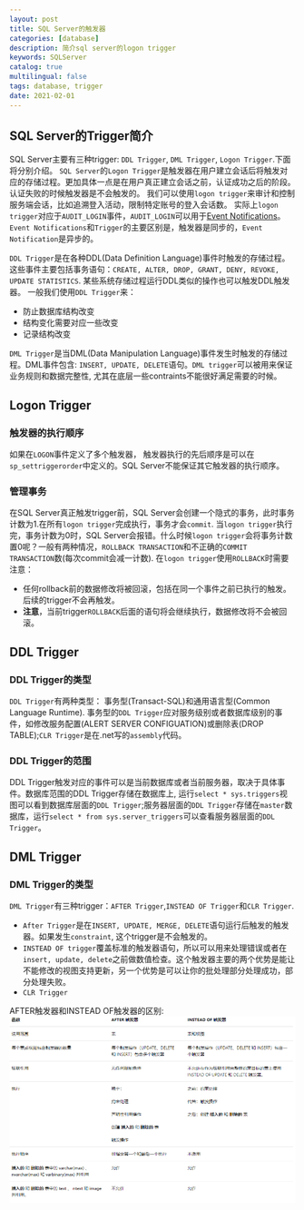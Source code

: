 ```yaml
---
layout: post
title: SQL Server的触发器
categories: [database]
description: 简介sql server的logon trigger
keywords: SQLServer 
catalog: true
multilingual: false
tags: database, trigger
date: 2021-02-01
---
```


## SQL Server的Trigger简介
SQL Server主要有三种trigger: `DDL Trigger`, `DML Trigger`, `Logon Trigger`.下面将分别介绍。
`SQL Server`的`Logon Trigger`是触发器在用户建立会话后将触发对应的存储过程。更加具体一点是在用户真正建立会话之前，认证成功之后的阶段。认证失败的时候触发器是不会触发的。
我们可以使用`logon trigger`来审计和控制服务端会话，比如追溯登入活动，限制特定账号的登入会话数。
实际上`logon trigger`对应于`AUDIT_LOGIN`事件，`AUDIT_LOGIN`可以用于[Event Notifications](https://docs.microsoft.com/en-us/sql/relational-databases/service-broker/event-notifications?view=sql-server-2017)。
`Event Notifications`和`Trigger`的主要区别是，触发器是同步的，`Event Notification`是异步的。


`DDL Trigger`是在各种DDL(Data Definition Language)事件时触发的存储过程。这些事件主要包括事务语句：`CREATE, ALTER, DROP, GRANT, DENY, REVOKE, UPDATE STATISTICS`. 某些系统存储过程运行DDL类似的操作也可以触发DDL触发器。 一般我们使用`DDL Trigger`来：
- 防止数据库结构改变
- 结构变化需要对应一些改变
- 记录结构改变


`DML Trigger`是当DML(Data Manipulation Language)事件发生时触发的存储过程。DML事件包含: `INSERT, UPDATE, DELETE`语句。`DML trigger`可以被用来保证业务规则和数据完整性, 尤其在底层一些contraints不能很好满足需要的时候。

## Logon Trigger
### 触发器的执行顺序
如果在`LOGON`事件定义了多个触发器， 触发器执行的先后顺序是可以在`sp_settriggerorder`中定义的。SQL Server不能保证其它触发器的执行顺序。

### 管理事务
在SQL Server真正触发trigger前，SQL Server会创建一个隐式的事务，此时事务计数为1.在所有`logon trigger`完成执行，事务才会`commit`. 当`logon trigger`执行完，事务计数为0时，SQL Server会报错。什么时候`logon trigger`会将事务计数置0呢？一般有两种情况，`ROLLBACK TRANSACTION`和不正确的`COMMIT TRANSACTION`数(每次commit会减一计数).
在`logon trigger`使用`ROLLBACK`时需要注意：
- 任何rollback前的数据修改将被回滚，包括在同一个事件之前已执行的触发。后续的trigger不会再触发。
- **注意**，当前trigger`ROLLBACK`后面的语句将会继续执行，数据修改将不会被回滚。

## DDL Trigger
### DDL Trigger的类型
`DDL Trigger`有两种类型： 事务型(Transact-SQL)和通用语言型(Common Language Runtime). 事务型的`DDL Trigger`应对服务级别或者数据库级别的事件，如修改服务配置(ALERT SERVER CONFIGUATION)或删除表(DROP TABLE);`CLR Trigger`是在.net写的`assembly`代码。
### DDL Trigger的范围
DDL Trigger触发对应的事件可以是当前数据库或者当前服务器，取决于具体事件。数据库范围的DDL Trigger存储在数据库上, 运行`select * sys.triggers`视图可以看到数据库层面的`DDL Trigger`;服务器层面的`DDL Trigger`存储在`master`数据库，运行`select * from sys.server_triggers`可以查看服务器层面的`DDL Trigger`。

## DML Trigger
### DML Trigger的类型
`DML Trigger`有三种trigger：`AFTER Trigger`,`INSTEAD OF Trigger`和`CLR Trigger`.
- `After Trigger`是在`INSERT, UPDATE, MERGE, DELETE`语句运行后触发的触发器。如果发生`constraint`, 这个trigger是不会触发的。
- `INSTEAD OF trigger`覆盖标准的触发器语句，所以可以用来处理错误或者在`insert, update, delete`之前做数值检查。这个触发器主要的两个优势是能让不能修改的视图支持更新，另一个优势是可以让你的批处理部分处理成功，部分处理失败。
- `CLR Trigger`

AFTER触发器和INSTEAD OF触发器的区别:
<img src="./images/2021-02/comparison of after&instead of trigger.png"/>
